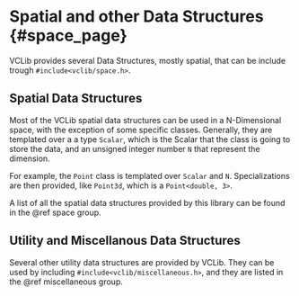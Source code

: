 # Spatial and other Data Structures     {#space_page}

VCLib provides several Data Structures, mostly spatial, that can be include trough `#include<vclib/space.h>`.

## Spatial Data Structures

Most of the VCLib spatial data structures can be used in a N-Dimensional space, with the exception of some specific classes.
Generally, they are templated over a a type `Scalar`, which is the Scalar that the class is going to store the data, and an unsigned integer number `N` that represent the dimension.

For example, the `Point` class is templated over `Scalar` and `N`. Specializations are then provided, like `Point3d`, which is a `Point<double, 3>`.

A list of all the spatial data structures provided by this library can be found in the @ref space group.

## Utility and Miscellanous Data Structures

Several other utility data structures are provided by VCLib. They can be used by including `#include<vclib/miscellaneous.h>`, and they are listed in the @ref miscellaneous group.
